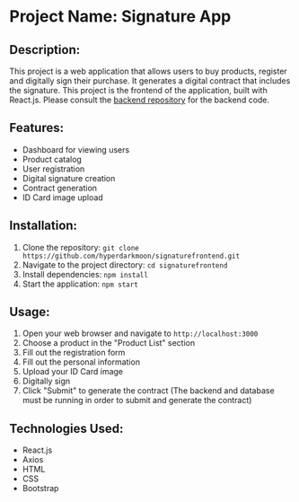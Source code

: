 # Project Name: Signature App

## Description:
This project is a web application that allows users to buy products, register and digitally sign their purchase. It generates a digital
contract that includes the signature. This project is the frontend of the application, built with React.js.
Please consult the [backend repository](https://github.com/hyperdarkmoon/signatureapp.git) for the backend code.

## Features:
- Dashboard for viewing users
- Product catalog
- User registration
- Digital signature creation
- Contract generation
- ID Card image upload

## Installation:
1. Clone the repository: `git clone https://github.com/hyperdarkmoon/signaturefrontend.git`
2. Navigate to the project directory: `cd signaturefrontend`
3. Install dependencies: `npm install`
4. Start the application: `npm start`

## Usage:
1. Open your web browser and navigate to `http://localhost:3000`
2. Choose a product in the "Product List" section
3. Fill out the registration form
4. Fill out the personal information
5. Upload your ID Card image
6. Digitally sign
7. Click "Submit" to generate the contract (The backend and database must be running in order to submit and generate the contract)

## Technologies Used:
- React.js
- Axios
- HTML
- CSS
- Bootstrap
